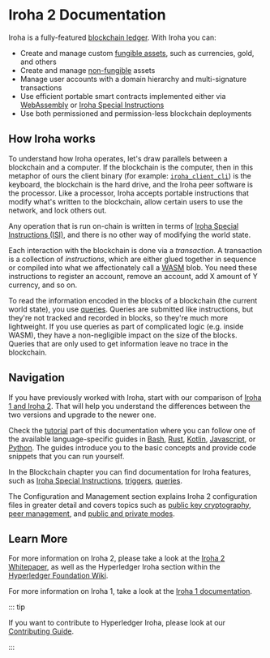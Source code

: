 # Iroha 2 Documentation

Iroha is a fully-featured
[blockchain ledger](guide/glossary.md#blockchain-ledgers). With Iroha you
can:

- Create and manage custom
  [fungible assets](guide/glossary.md#fungible-assets), such as currencies,
  gold, and others
- Create and manage [non-fungible](guide/glossary.md#non-fungible-assets)
  assets
- Manage user accounts with a domain hierarchy and multi-signature
  transactions
- Use efficient portable smart contracts implemented either via
  [WebAssembly](guide/blockchain/wasm.md) or
  [Iroha Special Instructions](guide/blockchain/instructions.md)
- Use both permissioned and permission-less blockchain deployments

## How Iroha works

To understand how Iroha operates, let's draw parallels between a blockchain
and a computer. If the blockchain is the computer, then in this metaphor of
ours the client binary (for example: [`iroha_client_cli`](guide/bash.md))
is the keyboard, the blockchain is the hard drive, and the Iroha peer
software is the processor. Like a processor, Iroha accepts portable
instructions that modify what's written to the blockchain, allow certain
users to use the network, and lock others out.

Any operation that is run on-chain is written in terms of
[Iroha Special Instructions (ISI)](guide/blockchain/instructions.md), and
there is no other way of modifying the world state.

Each interaction with the blockchain is done via a _transaction_. A
transaction is a collection of _instructions_, which are either glued
together in sequence or compiled into what we affectionately call a
[WASM](guide/blockchain/wasm.md) blob. You need these instructions to
register an account, remove an account, add X amount of Y currency, and so
on.

To read the information encoded in the blocks of a blockchain (the current
world state), you use [queries](guide/blockchain/queries.md). Queries are
submitted like instructions, but they're not tracked and recorded in
blocks, so they're much more lightweight. If you use queries as part of
complicated logic (e.g. inside WASM), they have a non-negligible impact on
the size of the blocks. Queries that are only used to get information leave
no trace in the blockchain.

## Navigation

If you have previously worked with Iroha, start with our comparison of
[Iroha 1 and Iroha 2](guide/iroha-2.md). That will help you understand the
differences between the two versions and upgrade to the newer one.

Check the [tutorial](guide/intro.md) part of this documentation where you
can follow one of the available language-specific guides in
[Bash](guide/bash.md), [Rust](guide/rust.md),
[Kotlin](guide/kotlin-java.md), [Javascript](guide/javascript.md), or
[Python](guide/python.md). The guides introduce you to the basic concepts
and provide code snippets that you can run yourself.

In the Blockchain chapter you can find documentation for Iroha features,
such as [Iroha Special Instructions](guide/blockchain/instructions.md),
[triggers](guide/blockchain/triggers.md),
[queries](guide/blockchain/queries.md).

The Configuration and Management section explains Iroha 2 configuration
files in greater detail and covers topics such as
[public key cryptography](guide/configure/keys.md),
[peer management](guide/configure/peer-management.md), and
[public and private modes](guide/configure/modes.md).

## Learn More

For more information on Iroha 2, please take a look at the
[Iroha 2 Whitepaper](https://github.com/hyperledger/iroha/blob/iroha2/docs/source/iroha_2_whitepaper.md),
as well as the Hyperledger Iroha section within the
[Hyperledger Foundation Wiki](https://wiki.hyperledger.org/display/iroha).

For more information on Iroha 1, take a look at the
[Iroha 1 documentation](https://iroha.readthedocs.io/en/develop/index.html).

::: tip

If you want to contribute to Hyperledger Iroha, please look at our
[Contributing Guide](https://github.com/hyperledger/iroha/blob/iroha2-dev/CONTRIBUTING.md).

:::
